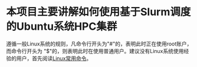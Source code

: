 # 本项目主要讲解如何使用基于Slurm调度的Ubuntu系统HPC集群

遵循一般Linux系统的规则，凡命令行开头为"#"的，表明此时正在使用root账户，而命令行开头为
 "$"的，则表明此时在使用普通用户。建议没有Linux系统使用经验的用户，首先阅读[Linux常用命令](Linux常用命令)。
